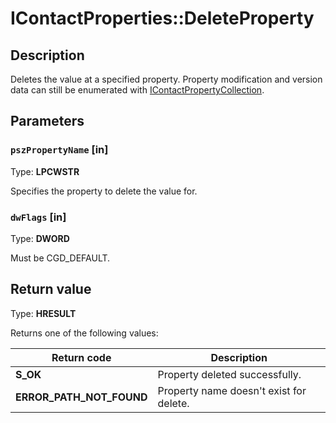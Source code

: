 # IContactProperties::DeleteProperty

## Description

Deletes the value at a specified property. Property modification
and version data can still be enumerated with [IContactPropertyCollection](https://learn.microsoft.com/previous-versions/windows/desktop/api/icontact/nn-icontact-icontactpropertycollection).

## Parameters

### `pszPropertyName` [in]

Type: **LPCWSTR**

Specifies the property to delete the value for.

### `dwFlags` [in]

Type: **DWORD**

Must be CGD_DEFAULT.

## Return value

Type: **HRESULT**

Returns one of the following values:

| Return code | Description |
| --- | --- |
| **S_OK** | Property deleted successfully. |
| **ERROR_PATH_NOT_FOUND** | Property name doesn't exist for delete. |